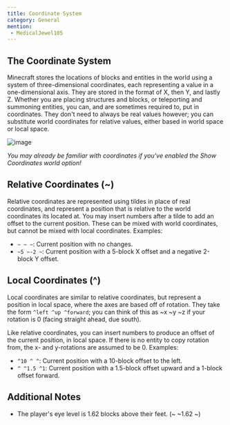 ```yaml
---
title: Coordinate System
category: General
mention:
 - MedicalJewel105
---
```


## The Coordinate System
Minecraft stores the locations of blocks and entities in the world using a system of three-dimensional coordinates, each representing a value in a one-dimensional axis. They are stored in the format of X, then Y, and lastly Z. Whether you are placing structures and blocks, or teleporting and summoning entities, you can, and are sometimes required to, put in coordinates. They don't need to always be real values however; you can substitute world coordinates for relative values, either based in world space or local space.

![image](https://user-images.githubusercontent.com/64864915/134789891-85644dd7-e30f-4e02-966c-df2bf17a7879.png)

_You may already be familiar with coordinates if you've enabled the Show Coordinates world option!_

## Relative Coordinates (~)
Relative coordinates are represented using tildes in place of real coordinates, and represent a position that is relative to the world coordinates its located at. You may insert numbers after a tilde to add an offset to the current position. These can be mixed with world coordinates, but cannot be mixed with local coordinates.
Examples:
  - ``~ ~ ~``: Current position with no changes.
  - ``~5 ~-2 ~``: Current position with a 5-block X offset and a negative 2-block Y offset.

## Local Coordinates (^)
Local coordinates are similar to relative coordinates, but represent a position in local space, where the axes are based off of rotation. They take the form ``^left ^up ^forward``; you can think of this as ~x ~y ~z if your rotation is 0 (facing straight ahead, due south).

Like relative coordinates, you can insert numbers to produce an offset of the current position, in local space. If there is no entity to copy rotation from, the x- and y-rotations are assumed to be 0.
Examples:
  - ``^10 ^ ^``: Current position with a 10-block offset to the left.
  - ``^ ^1.5 ^1``: Current position with a 1.5-block offset upward and a 1-block offset forward.

## Additional Notes

- The player's eye level is 1.62 blocks above their feet. (~ ~1.62 ~)